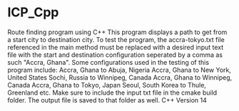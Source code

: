 # ICP_Cpp
Route finding program using C++
This program displays a path to get from a start city to destination city. To test the program, the accra-tokyo.txt file referenced in the main method 
must be replaced with a desired input text file with the start and destination configuration seperated by a comma as such "Accra, Ghana". Some configurations used in the testing of this program include:
Accra, Ghana to Abuja, Nigeria
Accra, Ghana to New York, United States
Sochi, Russia to Winnipeg, Canada
Accra, Ghana to Winnipeg, Canada
Accra, Ghana to Tokyo, Japan
Seoul, South Korea to Thule, Greenland
etc.
Make sure to include the input txt file in the cmake build folder. The output file is saved to that folder as well.
C++ Version 14
